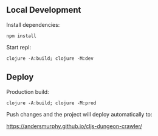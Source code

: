 ## Local Development

Install dependencies:

`npm install`

Start repl:

`clojure -A:build; clojure -M:dev`

## Deploy

Production build:

`clojure -A:build; clojure -M:prod`

Push changes and the project will deploy automatically to:

https://andersmurphy.github.io/cljs-dungeon-crawler/

